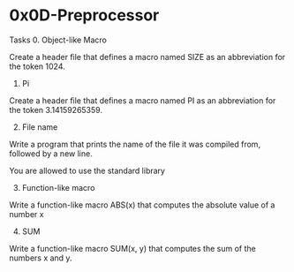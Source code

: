# 0x0D-Preprocessor


Tasks
0. Object-like Macro

Create a header file that defines a macro named SIZE as an abbreviation for the token 1024.

1. Pi

Create a header file that defines a macro named PI as an abbreviation for the token 3.14159265359.


2. File name

Write a program that prints the name of the file it was compiled from, followed by a new line.

You are allowed to use the standard library


3. Function-like macro

Write a function-like macro ABS(x) that computes the absolute value of a number x


4. SUM

Write a function-like macro SUM(x, y) that computes the sum of the numbers x and y.
